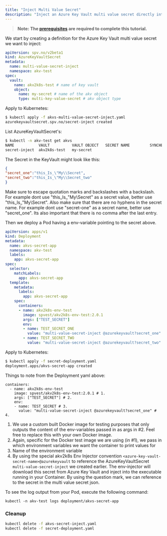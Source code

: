 ```yaml
---
title: "Inject Multi Value Secret"
description: "Inject an Azure Key Vault multi value secret directly into a container application"
---
```


> **Note: The [prerequisites](../prerequisites) are required to complete this tutorial.**

We start by creating a definition for the Azure Key Vault multi value secret we want to inject:

```yaml:title=akvs-multi-value-secret-inject.yaml
apiVersion: spv.no/v2beta1
kind: AzureKeyVaultSecret
metadata:
  name: multi-value-secret-inject 
  namespace: akv-test
spec:
  vault:
    name: akv2k8s-test # name of key vault
    object:
      name: my-secret # name of the akv object
      type: multi-key-value-secret # akv object type
```

Apply to Kubernetes:

```bash
$ kubectl apply -f akvs-multi-value-secret-inject.yaml
azurekeyvaultsecret.spv.no/secret-inject created
```

List AzureKeyVaultSecret's:

```bash
$ kubectl -n akv-test get akvs
NAME           VAULT          VAULT OBJECT   SECRET NAME         SYNCHED
secret-inject  akv2k8s-test   my-secret
```

The Secret in the KeyVault might look like this:

```json
{
"secret_one":"this_Is_\"My\\Secret",
"secret_two":"this_Is_\"My\\Secret_two"
}
```
Make sure to escape quotation marks and backslashes with a backslash. For example dont use "this_Is_"My\Secret" as a secret value, better use "this_Is_\"My\\Secret".
Also make sure that there are no hyphens in the secret name. For example dont use "secret-one" as a secret name, better use "secret_one".
Its also important that there is no comma after the last entry.


Then we deploy a Pod having a env-variable pointing to the secret above.

```yaml:title=secret-deployment.yaml
apiVersion: apps/v1
kind: Deployment
metadata:
  name: akvs-secret-app
  namespace: akv-test
  labels:
    app: akvs-secret-app
spec:
  selector:
    matchLabels:
      app: akvs-secret-app
  template:
    metadata:
      labels:
        app: akvs-secret-app
    spec:
      containers:
      - name: akv2k8s-env-test
        image: spvest/akv2k8s-env-test:2.0.1
        args: ["TEST_SECRET"]
        env:
        - name: TEST_SECRET_ONE
          value: "multi-value-secret-inject @azurekeyvault?secret_one" # ref to akvs
        - name: TEST_SECRET_TWO
          value: "multi-value-secret-inject @azurekeyvault?secret_two" # ref to akvs
```

Apply to Kubernetes:

```bash
$ kubectl apply -f secret-deployment.yaml
deployment.apps/akvs-secret-app created
```

Things to note from the Deployment yaml above:

```yaml{3,4,6,7}
containers:
  - name: akv2k8s-env-test
    image: spvest/akv2k8s-env-test:2.0.1 # 1.
    args: ["TEST_SECRET"] # 2.
    env:
    - name: TEST_SECRET # 3.
      value: "multi-value-secret-inject @azurekeyvault?secret_one" # 4.
```

1. We use a custom built Docker image for testing purposes that only outputs the content of the env-variables passed in as args in #2. Feel free to replace this with your own Docker image.
2. Again, specific for the Docker test image we are using (in #1), we pass in which environment variables we want the container to print values for 
3. Name of the environment variable
4. By using the special akv2k8s Env Injector convention `<azure-key-vault-secret-name>@azurekeyvault` to reference the AzureKeyVaultSecret `multi-value-secret-inject` we created earlier. The env-injector will download this secret from Azure Key Vault and inject into the executable running in your Container. By using the question mark, we can reference to the secret in the multi value secret json.

To see the log output from your Pod, execute the following command:

```
kubectl -n akv-test logs deployment/akvs-secret-app
```

### Cleanup

```bash
kubectl delete -f akvs-secret-inject.yaml
kubectl delete -f secret-deployment.yaml
```
